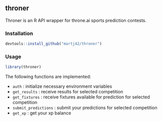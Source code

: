 <!-- README.md is generated from README.Rmd. Please edit that file -->
throner
-------

Throner is an R API wrapper for throne.ai sports prediction contests.

### Installation

``` r
devtools::install_github("martj42/throner")
```

### Usage

``` r
library(throner)
```

The following functions are implemented:

-   `auth` : initialize necessary environment variables
-   `get_results` : receive results for selected competition
-   `get_fixtures` : receive fixtures available for prediction for selected competition
-   `submit_predictions` : submit your predictions for selected competition
-   `get_xp` : get your xp balance
